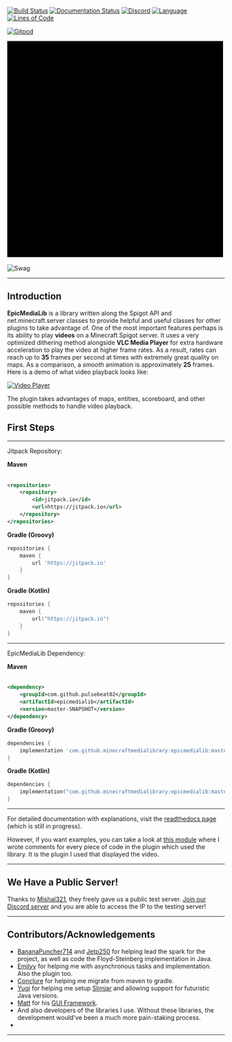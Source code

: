 [![Build Status](https://img.shields.io/circleci/build/github/MinecraftMediaLibrary/EpicMediaLib?style=for-the-badge)](https://app.circleci.com/pipelines/github/MinecraftMediaLibrary/EpicMediaLib)
[![Documentation Status](https://img.shields.io/readthedocs/minecraftmedialibrary-wiki/latest?style=for-the-badge)](https://minecraftmedialibrary-wiki.readthedocs.io/en/latest/)
[![Discord](https://img.shields.io/discord/817501569108017223?style=for-the-badge)](https://discord.gg/qVhhbCWQQV)
[![Language](https://img.shields.io/badge/Made%20with-Java-1f425f.svg?style=for-the-badge)](https://www.java.com/en/)
[![Lines of Code](https://img.shields.io/tokei/lines/github/MinecraftMediaLibrary/EpicMediaLib?style=for-the-badge)](https://github.com/MinecraftMediaLibrary/EpicMediaLib)

[![Gitpod](https://gitpod.io/button/open-in-gitpod.svg)](https://gitpod.io/#https://github.com/PulseBeat02/MinecraftMediaLibrary)

![Icon](https://github.com/MinecraftMediaLibrary/EpicMediaLib/blob/dev/logo.gif)

![Swag](http://ForTheBadge.com/images/badges/built-with-swag.svg)

---
## Introduction

**EpicMediaLib** is a library written along the Spigot API and net.minecraft.server classes to provide helpful
and useful classes for other plugins to take advantage of. One of the most important features perhaps is its ability to
play **videos** on a Minecraft Spigot server. It uses a very optimized dithering method alongside **VLC Media Player**
for extra hardware acceleration to play the video at higher frame rates. As a result, rates can reach up to **35** frames 
per second at times with extremely great quality on maps. As a comparison, a *smooth* animation is approximately **25** frames.
Here is a demo of what video playback looks like:

[![Video Player](http://img.youtube.com/vi/9oIns_Kp_sk/0.jpg)](https://www.youtube.com/watch?v=9oIns_Kp_sk&t=30s)

The plugin takes advantages of maps, entities, scoreboard, and other possible methods to handle video playback.

## First Steps

---

Jitpack Repository:

**Maven**

```xml

<repositories>
    <repository>
        <id>jitpack.io</id>
        <url>https://jitpack.io</url>
    </repository>
</repositories>
```

**Gradle (Groovy)**

```groovy
repositories {
    maven {
        url 'https://jitpack.io'
    }
}
```

**Gradle (Kotlin)**

```kotlin
repositories {
    maven {
        url("https://jitpack.io")
    }
}
```

---

EpicMediaLib Dependency:

**Maven**

```xml

<dependency>
    <groupId>com.github.pulsebeat02</groupId>
    <artifactId>epicmedialib</artifactId>
    <version>master-SNAPSHOT</version>
</dependency>
```

**Gradle (Groovy)**

```groovy
dependencies {
    implementation 'com.github.minecraftmedialibrary:epicmedialib:master-SNAPSHOT'
}
```

**Gradle (Kotlin)**

```kotlin
dependencies {
    implementation("com.github.minecraftmedialibrary:epicmedialib:master-SNAPSHOT")
}
```

---

For detailed documentation with explanations, visit
the [readthedocs page](https://minecraftmedialibrary-wiki.readthedocs.io/en/latest/) (which is still in progress).

However, if you want examples, you can take a look
at [this module](https://github.com/MinecraftMediaLibrary/EpicMediaLib/tree/master/deluxemediaplugin)
where I wrote comments for every piece of code in the plugin which used the library. It is the plugin I used that
displayed the video.

---

## We Have a Public Server!

Thanks to [Mishal321](https://github.com/mishal321), they freely gave us a public test server.
[Join our Discord server](https://discord.gg/qVhhbCWQQV) and you are able to access the IP to the testing server!

---

## Contributors/Acknowledgements

- [BananaPuncher714](https://github.com/BananaPuncher714) and [Jetp250](https://github.com/jetp250)
  for helping lead the spark for the project, as well as code the Floyd-Steinberg implementation in Java.
- [Emilyy](https://github.com/emilyy-dev) for helping me with asynchronous tasks and implementation. Also the plugin
  too.
- [Conclure](https://github.com/Conclure) for helping me migrate from maven to gradle.
- [Yugi](https://github.com/Vshnv) for helping me setup [Slimjar](https://github.com/SlimJar/slimjar) and allowing 
  support for futuristic Java versions.
- [Matt](https://github.com/ipsk) for his [GUI Framework](https://github.com/TriumphTeam/gui/tree/development).
- And also developers of the libraries I use. Without these libraries, the development would've been a much more
  pain-staking process.
- 
---
